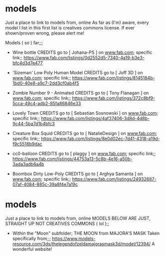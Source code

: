 # models
Just a place to link to models from, online
As far as (I'm) aware, every model I list in this first list is creatives commons license. If ever shown/proven wrong, please alert me!

Models ( so ) far;;;
  -  Wine bottle
        CREDITS go to [ Johana-PS ] on www.fab.com;
        specific link;;
        https://www.fab.com/listings/0d2552d5-7340-4a19-b3e3-bfc4d3d7e477

  - 'Sizeman' Low Poly Human Model
        CREDITS go to [ Joff 3D ] on www.fab.com;
        specific link;;
        https://www.fab.com/listings/8145184b-1bd0-40e8-a9c7-2dd3cf0ab4f5
    
  - Zombie Number 9 - Animated
        CREDITS go to [ Tony Flanagan ] on www.fab.com;
        specific link;;
        https://www.fab.com/listings/372c8bf9-5cca-49c4-adb2-85fa86846e33

  - Lovely Town
        CREDITS go to [ Sebastian Sosnowski ] on www.fab.com;
        specific link;;
        https://www.fab.com/listings/4af37406-3d8d-4d8b-9c44-5ba7d1b4bfc3

  - Creature Box Squid
        CREDITS go to [ NatalieDesign ] on www.fab.com;
        specific link;;
        https://www.fab.com/listings/8e0d02ec-7d41-4318-a19d-f9c5518b9dac

  - cc0-balloon
        CREDITS go to [ plaggy ] on www.fab.com;
        specific link;;
        https://www.fab.com/listings/44753a13-5c8b-4e16-a50b-3ada3adb6a4b

  - Boombox Dirty Low-Poly
        CREDITS go to [ Arghya Samanta ] on www.fab.com;
        specific link;;
        https://www.fab.com/listings/24932687-07af-4084-885c-39a8f4e7a19c


# models
Just a place to link to models from, online
MODELS BELOW ARE JUST, STRAIGHT UP NOT CREATIVES COMMONS ( lol );;

  - Within the "Moon" subfolder;
        THE MOON from MAJORA'S MASK
	Taken specifically from;;;
	https://www.models-resource.com/3ds/thelegendofzeldamajorasmask3d/model/12394/
	A wonderful website!
